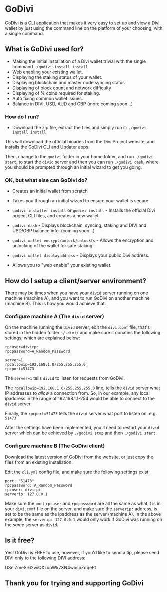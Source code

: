 # GoDivi #

GoDivi is a CLI application that makes it very easy to set up and view a Divi wallet by just using the command line on the platform of your choosing, with a single command.

## What is GoDivi used for? ###

* Making the initial installation of a Divi wallet trivial with the single command `./godivi-install install`
* Web enabling your existing wallet.
* Displaying the staking status of your wallet. 
* Displaying blockchain and master node syncing status
* Displaying of block count and network difficulty
* Displaying of % coins required for staking.
* Auto fixing common wallet issues.
* Balance in DIVI, USD, AUD and GBP (more coming soon...)

### How do I run? ###

* Download the zip file, extract the files and simply run it: `./godivi-install install`

This will download the official binaries from the Divi Project website, and installs the GoDivi CLI and Updater apps.

Then, change to the `godivi` folder in your home folder, and run `./godivi start`, to start the `divid` server and then you can run  `./godivi dash`, where you should be prompted through an initial wizard to get you going.

### OK, but what else can GoDivi do? ###

* Creates an initial wallet from scratch

* Takes you through an initial wizard to ensure your wallet is secure.

* `godivi-installer install` or `godivi install` - Installs the official Divi project CLI files, and creates a new wallet.

* `godivi dash` - Displays blockchain, syncing, staking and DIVI and USD/GBP balance info. (coming soon...)

* `godivi wallet encrypt/unlock/unlockfs` - Allows the encryption and unlocking of the wallet for safe staking.

* `godivi wallet displayaddress` - Displays your public Divi address.

* Allows you to "web enable" your existing wallet.

## How do I setup a client/server environment?

There may be times when you have your `divid` server running on one machine (machine A), and you want to run GoDivi on another machine (machine B). This is how you would achieve that.

### Configure machine A (The `divid` server)

On the machine running the `divid` server, edit the `divi.conf` file, that's stored in the hidden folder `~/.divi/` and make sure it conatins the following settings, which are explained below:

```
rpcuser=divirpc
rpcpassword=A_Random_Password

server=1
rpcallowip=192.168.1.0/255.255.255.0
rpcport=51473

```
The `server=1` tells `divid` to listen for requests from GoDivi.

The `rpcallowip=192.168.1.0/255.255.255.0` line, tells the `divid` server what IP addresses to *allow* a connection from. So, in our example, any local ipaddress in the range of 192.168.1.1-254 would be able to connect to the `divid` server.

Finally, the `rpcport=51473` tells the `divid` server what port to listen on. e.g. `51473`

After the settings have been implemented, you'll need to restart your `divid` server which can be achieved by `./godivi stop` and then `./godivi start`.

### Configure machine B (The GoDivi client)

Download the latest version of GoDivi from the website, or just copy the files from an existing installation.

Edit the `cli.yml` config file, and make sure the following settings exist:
```
port: "51473"
rpcpassword: A_Random_Password
rpcuser: divirpc
serverip: 127.0.0.1

```

Make sure the `port`,`rpcuser` and `rpcpassword` are all the same as what it is in your `divi.conf` file on the server, and make sure the `serverip:` address, is set to be the same as the ipaddress as the server (machine A). In the above example, the `serverip: 127.0.0.1` would only work if GoDivi was running on the *same* server as `divid`.

## Is it free? ##

Yes! GoDivi is FREE to use, however, if you'd like to send a tip, please send DIVI only to the following DIVI address:

DSniZmeSr62wiQXzooWk7XN4wospZdqePt

## Thank you for trying and supporting GoDivi
